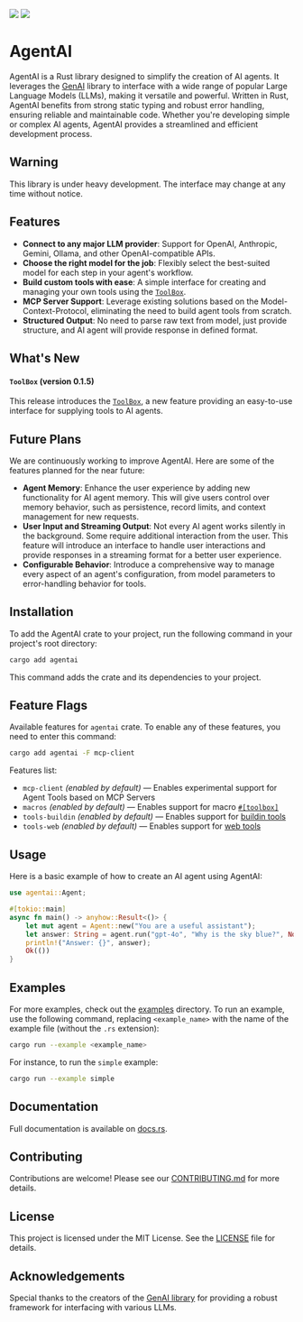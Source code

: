 [![](https://img.shields.io/crates/v/agentai.svg)](https://crates.io/crates/agentai)
[![](https://docs.rs/agentai/badge.svg)](https://docs.rs/agentai)

<!-- cargo-rdme start -->

# AgentAI

AgentAI is a Rust library designed to simplify the creation of AI agents. It leverages
the [GenAI](https://crates.io/crates/genai) library to interface with a wide range of popular
Large Language Models (LLMs), making it versatile and powerful. Written in Rust, AgentAI
benefits from strong static typing and robust error handling, ensuring reliable
and maintainable code. Whether you're developing simple or complex AI agents, AgentAI provides
a streamlined and efficient development process.

## Warning

This library is under heavy development. The interface may change at any time without notice.

## Features

- **Connect to any major LLM provider**: Support for OpenAI, Anthropic, Gemini, Ollama, and other OpenAI-compatible APIs.
- **Choose the right model for the job**: Flexibly select the best-suited model for each step in your agent's workflow.
- **Build custom tools with ease**: A simple interface for creating and managing your own tools using the [`ToolBox`](https://docs.rs/agentai/latest/agentai/tool/trait.ToolBox.html).
- **MCP Server Support**: Leverage existing solutions based on the Model-Context-Protocol, eliminating the need to build agent tools from scratch.
- **Structured Output**: No need to parse raw text from model, just provide structure, and AI agent will provide response in defined format.

## What's New

#### `ToolBox` (version 0.1.5)

This release introduces the [`ToolBox`](https://docs.rs/agentai/latest/agentai/tool/trait.ToolBox.html), a new feature providing an easy-to-use interface for supplying tools to AI agents.

## Future Plans

We are continuously working to improve AgentAI. Here are some of the features planned for the near future:

- **Agent Memory**: Enhance the user experience by adding new functionality for AI agent memory. This will give users control over memory behavior, such as persistence, record limits, and context management for new requests.
- **User Input and Streaming Output**: Not every AI agent works silently in the background. Some require additional interaction from the user. This feature will introduce an interface to handle user interactions and provide responses in a streaming format for a better user experience.
- **Configurable Behavior**: Introduce a comprehensive way to manage every aspect of an agent's configuration, from model parameters to error-handling behavior for tools.

## Installation

To add the AgentAI crate to your project, run the following command in your project's root directory:

```bash
cargo add agentai
```

This command adds the crate and its dependencies to your project.

## Feature Flags

<!-- FEATURE FLAGS -->

Available features for `agentai` crate.
To enable any of these features, you need to enter this command:

```bash
cargo add agentai -F mcp-client
```

Features list:

- `mcp-client` _(enabled by default)_ — Enables experimental support for Agent Tools based on MCP Servers
- `macros` _(enabled by default)_ — Enables support for macro [`#[toolbox]`](https://docs.rs/agentai/latest/agentai/tool/attr.toolbox.html)
- `tools-buildin` _(enabled by default)_ — Enables support for [buildin tools](https://docs.rs/agentai/latest/agentai/tool/buildin/index.html)
- `tools-web` _(enabled by default)_ — Enables support for [web tools](https://docs.rs/agentai/latest/agentai/tool/web/index.html)

## Usage

Here is a basic example of how to create an AI agent using AgentAI:

```rust
use agentai::Agent;

#[tokio::main]
async fn main() -> anyhow::Result<()> {
    let mut agent = Agent::new("You are a useful assistant");
    let answer: String = agent.run("gpt-4o", "Why is the sky blue?", None).await?;
    println!("Answer: {}", answer);
    Ok(())
}
```

## Examples

For more examples, check out the [examples](https://docs.rs/agentai/latest/agentai/examples/) directory. To run an example, use the following command, replacing `<example_name>` with the name of the example file (without the `.rs` extension):

```bash
cargo run --example <example_name>
```

For instance, to run the `simple` example:

```bash
cargo run --example simple
```

<!-- cargo-rdme end -->

## Documentation

Full documentation is available on [docs.rs](https://docs.rs/agentai).

## Contributing

Contributions are welcome! Please see our [CONTRIBUTING.md](CONTRIBUTING.md) for more details.

## License

This project is licensed under the MIT License. See the [LICENSE](LICENSE) file for details.

## Acknowledgements

Special thanks to the creators of the [GenAI library](https://crates.io/crates/genai) for providing a robust framework for interfacing with various LLMs.
